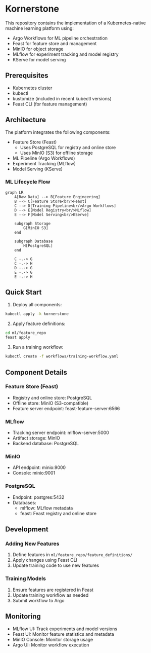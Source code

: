 # Kornerstone

This repository contains the implementation of a Kubernetes-native machine learning platform using:
- Argo Workflows for ML pipeline orchestration
- Feast for feature store and management
- MinIO for object storage
- MLflow for experiment tracking and model registry
- KServe for model serving

## Prerequisites
- Kubernetes cluster
- kubectl
- kustomize (included in recent kubectl versions)
- Feast CLI (for feature management)

## Architecture
The platform integrates the following components:
- Feature Store (Feast)
  - Uses PostgreSQL for registry and online store
  - Uses MinIO (S3) for offline storage
- ML Pipeline (Argo Workflows)
- Experiment Tracking (MLflow)
- Model Serving (KServe)

### ML Lifecycle Flow
```mermaid
graph LR
    A[Raw Data] --> B[Feature Engineering]
    B --> C[Feature Store<br/>Feast]
    C --> D[Training Pipeline<br/>Argo Workflows]
    D --> E[Model Registry<br/>MLflow]
    E --> F[Model Serving<br/>KServe]
    
    subgraph Storage
        G[MinIO S3]
    end
    
    subgraph Database
        H[PostgreSQL]
    end
    
    C -.-> G
    C -.-> H
    D -.-> G
    E -.-> G
    E -.-> H
```

## Quick Start

1. Deploy all components:
```bash
kubectl apply -k kornerstone
```

2. Apply feature definitions:
```bash
cd ml/feature_repo
feast apply
```

3. Run a training workflow:
```bash
kubectl create -f workflows/training-workflow.yaml
```

## Component Details

### Feature Store (Feast)
- Registry and online store: PostgreSQL
- Offline store: MinIO (S3-compatible)
- Feature server endpoint: feast-feature-server:6566

### MLflow
- Tracking server endpoint: mlflow-server:5000
- Artifact storage: MinIO
- Backend database: PostgreSQL

### MinIO
- API endpoint: minio:9000
- Console: minio:9001

### PostgreSQL
- Endpoint: postgres:5432
- Databases:
  - mlflow: MLflow metadata
  - feast: Feast registry and online store

## Development

### Adding New Features
1. Define features in `ml/feature_repo/feature_definitions/`
2. Apply changes using Feast CLI
3. Update training code to use new features

### Training Models
1. Ensure features are registered in Feast
2. Update training workflow as needed
3. Submit workflow to Argo

## Monitoring
- MLflow UI: Track experiments and model versions
- Feast UI: Monitor feature statistics and metadata
- MinIO Console: Monitor storage usage
- Argo UI: Monitor workflow execution